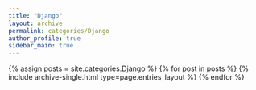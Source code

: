 ```yaml
---
title: "Django"
layout: archive
permalink: categories/Django
author_profile: true
sidebar_main: true
---
```



{% assign posts = site.categories.Django %}
{% for post in posts %} {% include archive-single.html type=page.entries_layout %} {% endfor %}
